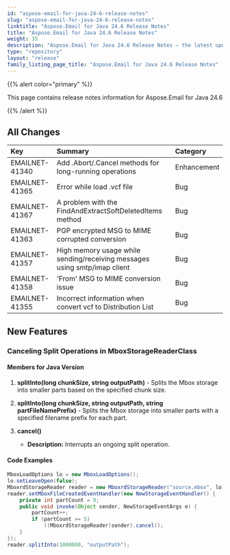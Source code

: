 ```yaml
---
id: "aspose-email-for-java-24-6-release-notes"
slug: "aspose-email-for-java-24-6-release-notes"
linktitle: "Aspose.Email for Java 24.6 Release Notes"
title: "Aspose.Email for Java 24.6 Release Notes"
weight: 35
description: "Aspose.Email for Java 24.6 Release Notes – the latest updates and fixes."
type: "repository"
layout: "release"
family_listing_page_title: "Aspose.Email for Java 24.6 Release Notes"
---
```


{{% alert color="primary" %}}

This page contains release notes information for Aspose.Email for Java 24.6

{{% /alert %}}

## **All Changes**

|**Key**|**Summary**|**Category**|
| :- | :- | :- |
|EMAILNET-41340|Add .Abort/.Cancel methods for long-running operations|Enhancement|
|EMAILNET-41365|Error while load .vcf file|Bug|
|EMAILNET-41367|A problem with the FindAndExtractSoftDeletedItems method|Bug|
|EMAILNET-41363|PGP encrypted MSG to MIME corrupted conversion|Bug|
|EMAILNET-41357|High memory usage while sending/receiving messages using smtp/imap client|Bug|
|EMAILNET-41358|'From' MSG to MIME conversion issue|Bug|
|EMAILNET-41355|Incorrect information when convert vcf to Distribution List|Bug|

## **New Features**

### Canceling Split Operations in MboxStorageReaderClass

#### Members for Java Version

1. **splitInto(long chunkSize, string outputPath)** - Splits the Mbox storage into smaller parts based on the specified chunk size.

2. **splitInto(long chunkSize, string outputPath, string partFileNamePrefix)** - Splits the Mbox storage into smaller parts with a specified filename prefix for each part.

3. **cancel()**
   - **Description:** Interrupts an ongoing split operation.

#### Code Examples

```java
MboxLoadOptions lo = new MboxLoadOptions();
lo.setLeaveOpen(false);
MboxrdStorageReader reader = new MboxrdStorageReader("source.mbox", lo);
reader.setMboxFileCreatedEventHandler(new NewStorageEventHandler() {
    private int partCount = 0;
    public void invoke(Object sender, NewStorageEventArgs e) {
        partCount++;
        if (partCount >= 5)
            ((MboxrdStorageReader)sender).cancel();
    }
});
reader.splitInto(1000000, "outputPath");
```
